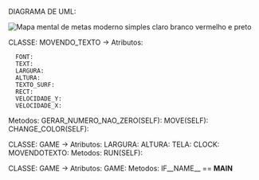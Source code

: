 DIAGRAMA DE UML:

![Mapa mental de metas moderno simples claro branco vermelho e preto](https://github.com/gasparzds/CG/assets/61299557/b2e8e556-cc85-4316-bf1f-39a374ca5a38)


CLASSE: MOVENDO_TEXTO -> 
  Atributos:

  
      FONT:
      TEXT: 
      LARGURA: 
      ALTURA: 
      TEXTO_SURF: 
      RECT: 
      VELOCIDADE_Y:
      VELOCIDADE_X: 
  
  
  Metodos: 
      GERAR_NUMERO_NAO_ZERO(SELF):
      MOVE(SELF): 
      CHANGE_COLOR(SELF):

CLASSE: GAME -> 
  Atributos:
      LARGURA:
      ALTURA:
      TELA:
      CLOCK:
      MOVENDOTEXTO:
  Metodos: 
      RUN(SELF):



  CLASSE: GAME -> 
  Atributos:
      GAME:
  Metodos: 
      IF__NAME__ == __MAIN__


      


  
